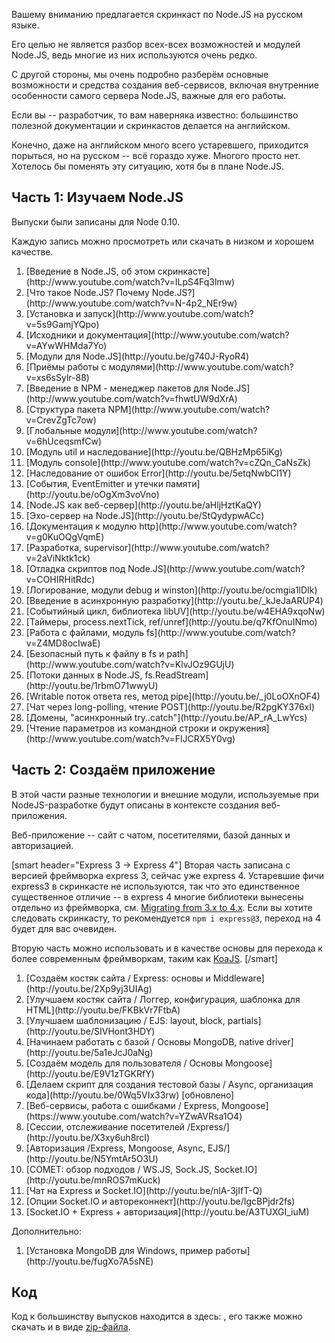 
Вашему вниманию предлагается скринкаст по Node.JS на русском языке.

Его целью не является разбор всех-всех возможностей и модулей Node.JS, ведь многие из них используются очень редко.

С другой стороны, мы очень подробно разберём основные возможности и средства создания веб-сервисов,
включая внутренние особенности самого сервера Node.JS, важные для его работы.

Если вы -- разработчик, то вам наверняка известно: большинство полезной документации и скринкастов делается на английском.

Конечно, даже на английском много всего устаревшего, приходится порыться, но на русском -- всё гораздо хуже.
Многого просто нет. Хотелось бы поменять эту ситуацию, хотя бы в плане Node.JS.

## Часть 1: Изучаем Node.JS

Выпуски были записаны для Node 0.10.

Каждую запись можно просмотреть или скачать в низком и хорошем качестве.

<div class="lessons-list lessons-list_screencast">
<ol class="lessons-list__lessons">
<li class="lessons-list__lesson" data-mnemo="intro-1-about">[Введение в Node.JS, об этом скринкасте](http://www.youtube.com/watch?v=ILpS4Fq3lmw)</li>
<li class="lessons-list__lesson" data-mnemo="intro-2-whatisnode">[Что такое Node.JS? Почему Node.JS?](http://www.youtube.com/watch?v=N-4p2_NEr9w)</li>
<li class="lessons-list__lesson" data-mnemo="intro-3-install">[Установка и запуск](http://www.youtube.com/watch?v=5s9GamjYQpo)</li>
<li class="lessons-list__lesson lessons-list__lesson_section-end" data-mnemo="intro-4-docs">[Исходники и документация](http://www.youtube.com/watch?v=AYwWHMda7Yo)</li>

<li class="lessons-list__lesson" data-mnemo="modules-1-intro">[Модули для Node.JS](http://youtu.be/g740J-RyoR4)</li>
<li class="lessons-list__lesson lessons-list__lesson_section-end" data-mnemo="modules-2-module">[Приёмы работы с модулями](http://www.youtube.com/watch?v=xs6sSylr-88)</li>

<li class="lessons-list__lesson" data-mnemo="npm-1-intro">[Введение в NPM - менеджер пакетов для Node.JS](http://www.youtube.com/watch?v=fhwtUW9dXrA)</li>
<li class="lessons-list__lesson" data-mnemo="npm-2-package">[Структура пакета NPM](http://www.youtube.com/watch?v=CrevZgTc7ow)</li>
<li class="lessons-list__lesson lessons-list__lesson_section-end" data-mnemo="npm-3-global">[Глобальные модули](http://www.youtube.com/watch?v=6hUceqsmfCw)</li>

<li class="lessons-list__lesson" data-mnemo="top-1-util">[Модуль util и наследование](http://youtu.be/QBHzMp65iKg)</li>
<li class="lessons-list__lesson" data-mnemo="top-2-console">[Модуль console](http://www.youtube.com/watch?v=cZQn_CaNsZk)</li>
<li class="lessons-list__lesson" data-mnemo="top-3-inherit-error">[Наследование от ошибок Error](http://youtu.be/5etqNwbCl1Y)</li>
<li class="lessons-list__lesson lessons-list__lesson_section-end" data-mnemo="top-4-eventemitter">[События, EventEmitter и утечки памяти](http://youtu.be/oOgXm3voVno)</li>

<li class="lessons-list__lesson" data-mnemo="server-1-intro">[Node.JS как веб-сервер](http://youtu.be/aHljHztKaQY)</li>
<li class="lessons-list__lesson" data-mnemo="server-2-echo">[Эхо-сервер на Node.JS](http://youtu.be/StQydypwACc)</li>
<li class="lessons-list__lesson lessons-list__lesson_section-end" data-mnemo="server-3-docs">[Документация к модулю http](http://www.youtube.com/watch?v=g0KuOQgVqmE)</li>

<li class="lessons-list__lesson" data-mnemo="dev-1-supervisor">[Разработка, supervisor](http://www.youtube.com/watch?v=2aViNktk1ck)</li>
<li class="lessons-list__lesson" data-mnemo="dev-2-debug">[Отладка скриптов под Node.JS](http://www.youtube.com/watch?v=COHIRHitRdc)</li>
<li class="lessons-list__lesson lessons-list__lesson_section-end" data-mnemo="dev-3-log">[Логирование, модули debug и winston](http://youtu.be/ocmgia1lDIk)</li>

<li class="lessons-list__lesson" data-mnemo="event-loop-1-async">[Введение в асинхронную разработку](http://youtu.be/_kJeJaARUP4)</li>
<li class="lessons-list__lesson" data-mnemo="event-loop-2-inside">[Событийный цикл, библиотека libUV](http://youtu.be/w4EHA9xqoNw)</li>
<li class="lessons-list__lesson lessons-list__lesson_section-end" data-mnemo="event-loop-3-timers">[Таймеры, process.nextTick, ref/unref](http://youtu.be/q7KfOnuINmo)</li>

<li class="lessons-list__lesson" data-mnemo="fs-1-fs">[Работа с файлами, модуль fs](http://www.youtube.com/watch?v=Z4MD8ocIwaE)</li>
<li class="lessons-list__lesson lessons-list__lesson_section-end" data-mnemo="fs-2-path">[Безопасный путь к файлу в fs и path](http://www.youtube.com/watch?v=KlvJOz9GUjU)</li>

<li class="lessons-list__lesson" data-mnemo="streams-1-readable">[Потоки данных в Node.JS, fs.ReadStream](http://youtu.be/1rbmO71wwyU)</li>
<li class="lessons-list__lesson lessons-list__lesson_section-end" data-mnemo="streams-2-net">[Writable поток ответа res, метод pipe](http://youtu.be/_j0LoOXnOF4)</li>

<li class="lessons-list__lesson lessons-list__lesson_section-end" data-mnemo="long-poll-chat">[Чат через long-polling, чтение POST](http://youtu.be/R2pgKY376xI)</li>

<li class="lessons-list__lesson lessons-list__lesson_section-end" data-mnemo="domain">[Домены, "асинхронный try..catch"](http://youtu.be/AP_rA_LwYcs)</li>

<li class="lessons-list__lesson" data-mnemo="process-params">[Чтение параметров из командной строки и окружения](http://www.youtube.com/watch?v=FlJCRX5Y0vg)</li>
</ol>
</div>

## Часть 2: Создаём приложение

В этой части разные технологии и внешние модули, используемые при NodeJS-разработке будут описаны в контексте создания веб-приложения.

Веб-приложение -- сайт с чатом, посетителями, базой данных и авторизацией.

[smart header="Express 3 -> Express 4"]
Вторая часть записана с версией фреймворка express 3, сейчас уже express 4.
Устаревшие фичи express3 в скринкасте не используются, так что это единственное существенное отличие -- в express 4 многие библиотеки вынесены отдельно из фреймворка, см. [Migrating from 3.x to 4.x](https://github.com/visionmedia/express/wiki/Migrating-from-3.x-to-4.x).
Если вы хотите следовать скринкасту, то рекомендуется `npm i express@3`, переход на 4 будет для вас очевиден.

Вторую часть можно использовать и в качестве основы для перехода к более современным фреймворкам, таким как [KoaJS](http://koajs.com).
[/smart]

<no-typography>
<div class="lessons-list lessons-list_screencast">
<ol class="lessons-list__lessons">
<li class="lessons-list__lesson" data-mnemo="chat-1">[Создаём костяк сайта / Express: основы и Middleware](http://youtu.be/2Xp9yj3UIAg)</li>
<li class="lessons-list__lesson" data-mnemo="chat-2">[Улучшаем костяк сайта / Логгер, конфигурация, шаблонка для HTML](http://youtu.be/FKBkVr7FtbA)</li>
<li class="lessons-list__lesson" data-mnemo="chat-3">[Улучшаем шаблонизацию / EJS: layout, block, partials](http://youtu.be/SIVHont3HDY)</li>
<li class="lessons-list__lesson" data-mnemo="chat-4">[Начинаем работать с базой / Основы MongoDB, native driver](http://youtu.be/5a1eJcJ0aNg)</li>
<li class="lessons-list__lesson" data-mnemo="chat-5">[Создаём модель для пользователя / Основы Mongoose](http://youtu.be/E9V1zTGKRfY)</li>
<li class="lessons-list__lesson" data-mnemo="chat-6">[Делаем скрипт для создания тестовой базы / Async, организация кода](http://youtu.be/0Wq5VIx33rw) [обновлено]</li>
<li class="lessons-list__lesson" data-mnemo="chat-7">[Веб-сервисы, работа с ошибками / Express, Mongoose](https://www.youtube.com/watch?v=YZwAVRsa1O4)</li>
<li class="lessons-list__lesson" data-mnemo="chat-8">[Сессии, отслеживание посетителей /Express/](http://youtu.be/X3xy6uh8rcI)</li>
<li class="lessons-list__lesson" data-mnemo="chat-9">[Авторизация /Express, Mongoose, Async, EJS/](http://youtu.be/N5YmtAr5O3U)</li>
<li class="lessons-list__lesson" data-mnemo="chat-10">[COMET: обзор подходов / WS.JS, Sock.JS, Socket.IO](http://youtu.be/mnROS7mKuck)</li>
<li class="lessons-list__lesson" data-mnemo="chat-11">[Чат на Express и Socket.IO](http://youtu.be/nlA-3jIfT-Q)</li>
<li class="lessons-list__lesson" data-mnemo="chat-12">[Опции Socket.IO и автореконнект](http://youtu.be/IgcBPjdr2fs)</li>
<li class="lessons-list__lesson" data-mnemo="chat-13">[Socket.IO + Express + авторизация](http://youtu.be/A3TUXGI_iuM)</li>
</ol>
</div>

Дополнительно:

<no-typography>
<div class="lessons-list lessons-list_screencast">
<ol class="lessons-list__lessons">
<li class="lessons-list__lesson" data-mnemo="mongo-install">[Установка MongoDB для Windows, пример работы](http://youtu.be/fugXo7A5sNE)</li>
</ol>
</div>
</no-typography>

## Код

Код к большинству выпусков находится в здесь: [](https://github.com/iliakan/nodejs-screencast), его также можно скачать и в виде [zip-файла](https://github.com/iliakan/nodejs-screencast/archive/master.zip).
